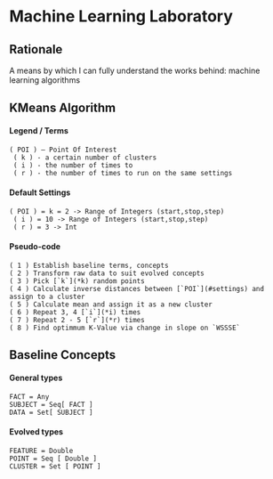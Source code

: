 # Machine Learning Laboratory

## Rationale
A means by which I can fully understand the works behind: machine learning algorithms

## KMeans Algorithm
#### Legend / Terms
    ( POI ) — Point Of Interest
     ( k ) - a certain number of clusters
     ( i ) - the number of times to 
     ( r ) - the number of times to run on the same settings

#### Default Settings
    ( POI ) = k = 2 -> Range of Integers (start,stop,step)
     ( i ) = 10 -> Range of Integers (start,stop,step)
     ( r ) = 3 -> Int

#### Pseudo-code
    ( 1 ) Establish baseline terms, concepts
    ( 2 ) Transform raw data to suit evolved concepts
    ( 3 ) Pick [`k`](*k) random points
    ( 4 ) Calculate inverse distances between [`POI`](#settings) and assign to a cluster
    ( 5 ) Calculate mean and assign it as a new cluster
    ( 6 ) Repeat 3, 4 [`i`](*i) times
    ( 7 ) Repeat 2 - 5 [`r`](*r) times 
    ( 8 ) Find optimmum K-Value via change in slope on `WSSSE` 

## Baseline Concepts
#### General types
    FACT = Any
    SUBJECT = Seq[ FACT ]
    DATA = Set[ SUBJECT ]


#### Evolved types
    FEATURE = Double
    POINT = Seq [ Double ] 
    CLUSTER = Set [ POINT ]
